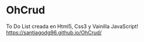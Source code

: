 # OhCrud
To Do List creada en Html5, Css3 y Vainilla JavaScript!
<br> https://santiagodg96.github.io/OhCrud/
